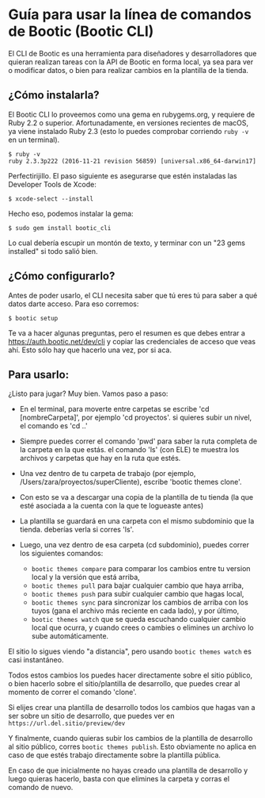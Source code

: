 # Guía para usar la línea de comandos de Bootic (Bootic CLI)

El CLI de Bootic es una herramienta para diseñadores y desarrolladores que
quieran realizan tareas con la API de Bootic en forma local, ya sea para ver
o modificar datos, o bien para realizar cambios en la plantilla de la tienda.

## ¿Cómo instalarla?

El Bootic CLI lo proveemos como una gema en rubygems.org, y requiere de 
Ruby 2.2 o superior. Afortunadamente, en versiones recientes de macOS, 
ya viene instalado Ruby 2.3 (esto lo puedes comprobar corriendo `ruby -v`
en un terminal).

    $ ruby -v
    ruby 2.3.3p222 (2016-11-21 revision 56859) [universal.x86_64-darwin17]

Perfectirijillo. El paso siguiente es asegurarse que estén instaladas 
las Developer Tools de Xcode:

    $ xcode-select --install

Hecho eso, podemos instalar la gema:

    $ sudo gem install bootic_cli

Lo cual debería escupir un montón de texto, y terminar con un "23 gems installed" si todo salió bien.

## ¿Cómo configurarlo?

Antes de poder usarlo, el CLI necesita saber que tú eres tú para saber a qué datos darte acceso. Para eso corremos:

    $ bootic setup

Te va a hacer algunas preguntas, pero el resumen es que debes entrar a https://auth.bootic.net/dev/cli y copiar las credenciales de acceso que veas ahí. Esto sólo hay que hacerlo una vez, por si aca.

## Para usarlo:

¿Listo para jugar? Muy bien. Vamos paso a paso:

- En el terminal, para moverte entre carpetas se escribe 'cd [nombreCarpeta]',
  por ejemplo 'cd proyectos'. si quieres subir un nivel, el comando es 'cd ..'

- Siempre puedes correr el comando 'pwd' para saber la ruta completa de la
  carpeta en la que estás. el comando 'ls' (con ELE) te muestra los archivos
  y carpetas que hay en la ruta que estés.

- Una vez dentro de tu carpeta de trabajo (por ejemplo, /Users/zara/proyectos/superCliente),
  escribe 'bootic themes clone'.

- Con esto se va a descargar una copia de la plantilla de tu tienda (la que
  esté asociada a la cuenta con la que te logueaste antes)

- La plantilla se guardará en una carpeta con el mismo subdominio que la tienda.
  deberías verla si corres 'ls'.

- Luego, una vez dentro de esa carpeta (cd subdominio), puedes correr los
  siguientes comandos:

  - `bootic themes compare` para comparar los cambios entre tu version local y
     la versión que está arriba,
  - `bootic themes pull` para bajar cualquier cambio que haya arriba,
  - `bootic themes push` para subir cualquier cambio que hagas local,
  - `bootic themes sync` para sincronizar los cambios de arriba con los tuyos
     (gana el archivo más reciente en cada lado), y por último,
  - `bootic themes watch` que se queda escuchando cualquier cambio local que
     ocurra, y cuando crees o cambies o elimines un archivo lo sube automáticamente.

El sitio lo sigues viendo "a distancia", pero usando `bootic themes watch` es
casi instantáneo.

Todos estos cambios los puedes hacer directamente sobre el sitio público,
o bien hacerlo sobre el sitio/plantilla de desarrollo, que puedes crear al
momento de correr el comando 'clone'.

Si elijes crear una plantilla de desarrollo todos los cambios que hagas van
a ser sobre un sitio de desarrollo, que puedes ver en `https://url.del.sitio/preview/dev`

Y finalmente, cuando quieras subir los cambios de la plantilla de desarrollo
al sitio público, corres `bootic themes publish`. Esto obviamente no aplica
en caso de que estés trabajo directamente sobre la plantilla pública.

En caso de que inicialmente no hayas creado una plantilla de desarrollo y
luego quieras hacerlo, basta con que elimines la carpeta y corras el comando
de nuevo.

